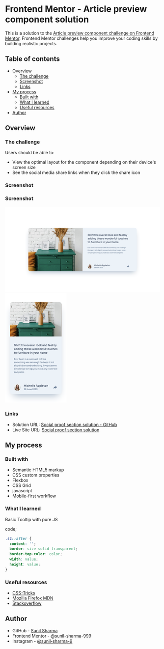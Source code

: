 # Frontend Mentor - Article preview component solution

This is a solution to the [Article preview component challenge on Frontend Mentor](https://www.frontendmentor.io/challenges/article-preview-component-dYBN_pYFT). Frontend Mentor challenges help you improve your coding skills by building realistic projects.

## Table of contents

- [Overview](#overview)
  - [The challenge](#the-challenge)
  - [Screenshot](#screenshot)
  - [Links](#links)
- [My process](#my-process)
  - [Built with](#built-with)
  - [What I learned](#what-i-learned)
  - [Useful resources](#useful-resources)
- [Author](#author)

## Overview

### The challenge

Users should be able to:

- View the optimal layout for the component depending on their device's screen size
- See the social media share links when they click the share icon

### Screenshot

### Screenshot

![desktop screenshot](./screenshots/desktop.png)
<img src="./screenshots/mobile.png" alt="screenshot" width="200px">

### Links

- Solution URL: [Social proof section solution - GitHub](https://github.com/sunil-sharma-999/Frontend-Mentor-Article-preview-component-solution/)
- Live Site URL: [Social proof section solution](https://sunil-sharma-999.github.io/Frontend-Mentor-Article-preview-component-solution/)

## My process

### Built with

- Semantic HTML5 markup
- CSS custom properties
- Flexbox
- CSS Grid
- javascript
- Mobile-first workflow

### What I learned

Basic Tooltip with pure JS

code;

```css
.s2::after {
  content: '';
  border: size solid transparent;
  border-top-color: color;
  width: value;
  height: value;
}
```

### Useful resources

- [CSS-Tricks](https://css-tricks.com/)
- [Mozilla Firefox MDN](https://developer.mozilla.org/en-US/docs/Web)
- [Stackoverflow](https://stackoverflow.com/)

## Author

- GitHub - [Sunil Sharma](https://github.com/sunil-sharma-999/)
- Frontend Mentor - [@sunil-sharma-999](https://www.frontendmentor.io/profile/sunil-sharma-999)
- Instagram - [@sunil-sharma-9](https://www.instagram.com/sunil.sharma.9)
